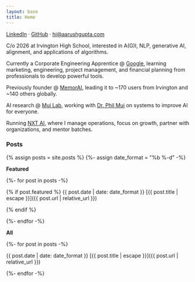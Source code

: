 ```yaml
---
layout: base
title: Home
---
```


[LinkedIn](https://www.linkedin.com/in/aarushgupta001) &middot; [GitHub](https://github.com/notallm) &middot; [hi@aarushgupta.com](mailto:hi@aarushgupta.com)

C/o 2026 at Irvington High School, interested in A(G)I, NLP, generative AI, alignment, and applications of algorithms.

Currently a Corporate Engineering Apprentice @ [Google](https://google.com/), learning marketing, engineering, 
project management, and financial planning from professionals to develop powerful tools.

Previously founder @ [MemorAI](https://memorai.aarushgupta.com), leading it to ~170 users from Irvington and ~140 others globally.

AI research @ [Mui Lab](https://sites.google.com/asdrp.org/mui), working with [Dr. Phil Mui](https://sites.google.com/asdrp.org/mui/who) on systems to improve
AI for everyone.

Running [NXT AI](https://nxtai.aarushgupta.com), where I manage operations, focus on growth, partner with organizations, and mentor batches.

### Posts

{% assign posts = site.posts %}
{%- assign date_format = "%b %-d" -%}

**Featured**
<br>

{%- for post in posts -%}

{% if post.featured %}
{{ post.date | date: date_format }} [{{ post.title | escape }}]({{ post.url | relative_url }}) 
<br>

{% endif %}

{%- endfor -%}

**All**
<br>

{%- for post in posts -%}

{{ post.date | date: date_format }} [{{ post.title | escape }}]({{ post.url | relative_url }}) 
<br>


{%- endfor -%}

